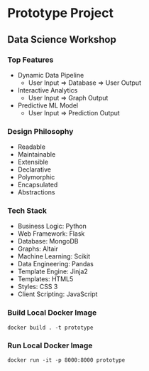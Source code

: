 # Prototype Project
## Data Science Workshop

### Top Features
- Dynamic Data Pipeline
  - User Input => Database => User Output
- Interactive Analytics
  - User Input => Graph Output
- Predictive ML Model
  - User Input => Prediction Output

### Design Philosophy
- Readable
- Maintainable
- Extensible
- Declarative
- Polymorphic
- Encapsulated
- Abstractions

### Tech Stack
- Business Logic: Python
- Web Framework: Flask
- Database: MongoDB
- Graphs: Altair
- Machine Learning: Scikit
- Data Engineering: Pandas
- Template Engine: Jinja2
- Templates: HTML5
- Styles: CSS 3
- Client Scripting: JavaScript

### Build Local Docker Image
```shell
docker build . -t prototype
```

### Run Local Docker Image
```shell
docker run -it -p 8000:8000 prototype
```
